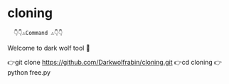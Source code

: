 # cloning 
      👇👇⚠️Command ⚠️👇👇
Welcome to dark wolf tool 👿




👉git clone https://github.com/Darkwolfrabin/cloning.git
👉cd cloning
👉python free.py
